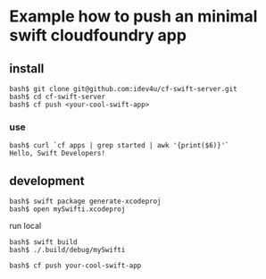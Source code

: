 # Example how to push an minimal swift cloudfoundry app

## install
```shell
bash$ git clone git@github.com:idev4u/cf-swift-server.git
bash$ cd cf-swift-server
bash$ cf push <your-cool-swift-app>
```
### use

```shell
bash$ curl `cf apps | grep started | awk '{print($6)}'`
Hello, Swift Developers!
```

## development

```shell
bash$ swift package generate-xcodeproj
bash$ open mySwifti.xcodeproj  
```

run local
```shell
bash$ swift build
bash$ ./.build/debug/mySwifti
```

```
bash$ cf push your-cool-swift-app
```
